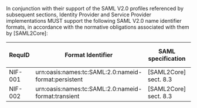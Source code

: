 In conjunction with their support of the SAML V2.0 profiles referenced by subsequent sections, Identity Provider and Service Provider implementations MUST support the following SAML V2.0 name identifier formats, in accordance with the normative obligations associated with them by [SAML2Core]:

| RequID  | Format Identifier                                     | SAML specification      | IDP  | SP   | eGov IOP 2.0  |
|---------|-------------------------------------------------------|-------------------------|------|------|---------------|
| NIF-001 | urn:oasis:names:tc:SAML:2.0:nameid-format:persistent  | [SAML2Core] sect. 8.3   | MUST | MUST | 223           |
| NIF-002 | urn:oasis:names:tc:SAML:2.0:nameid-format:transient   | [SAML2Core] sect. 8.3   | MUST | MUST | 224           |
